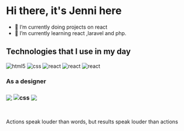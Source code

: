 # Hi there, it's Jenni here
- 🔭 I’m currently doing projects on react
- 🌱 I’m currently learning react ,laravel and php.
<div class="" style="display :inline_block" >
  

  
  
  
</div>

## Technologies that I use in my day

<div style="display: inline_block">
  <img align="center" alt="html5" src="https://img.shields.io/badge/HTML5-E34F26?style=for-the-badge&logo=html5&logoColor=white" />
  <img align="center" alt="css" src="https://img.shields.io/badge/CSS-1572B6?style=for-the-badge&logo=css3&logoColor=white" />
<!--   <img align="center" alt="js" src="https://img.shields.io/badge/JavaScript-F7DF1E?style=for-the-badge&logo=javascript&logoColor=black" /> -->
  
  <img align="center" alt="react" src="https://img.shields.io/badge/React-20232A?style=for-the-badge&logo=react&logoColor=61DAFB" />
  <img align="center" alt="react" src="https://img.shields.io/badge/MySQL-005C84?style=for-the-badge&logo=mysql&logoColor=white" />
  <img align="center" alt="react" src="https://img.shields.io/badge/PHP-777BB4?style=for-the-badge&logo=php&logoColor=white" />
 
  
  <h3>As a designer<h3>
    
  <img align="center" src="https://img.shields.io/badge/Figma-F24E1E?style=for-the-badge&logo=figma&logoColor=white" />
  <img align="center" alt="css" src="https://aleen42.github.io/badges/src/behance.svg" />

  <img align="center"  src="https://aleen42.github.io/badges/src/illustrator.svg" />
    
   
  

</div><br/>

<p>Actions speak louder than words, but results speak louder than actions<p> 

